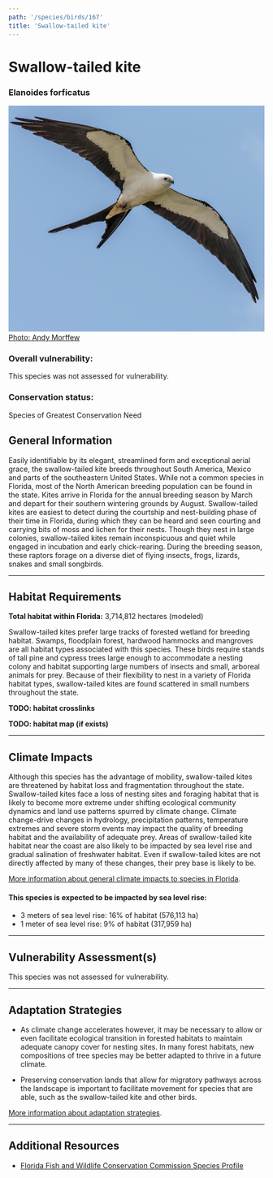 ```yaml
---
path: '/species/birds/167'
title: 'Swallow-tailed kite'
---
```


# Swallow-tailed kite

### Elanoides forficatus

<div id="TopSection">

<div class="header-photo"><img src="167.jpg" alt="Photo for Swallow-tailed kite"/>
<figcaption><a href="https://commons.wikimedia.org/w/index.php?curid=61980332" target="_blank" rel="noopener noreferrer">Photo: Andy Morffew</a></figcaption></div>

<div>

### Overall vulnerability:

This species was not assessed for vulnerability.

### Conservation status:

Species of Greatest Conservation Need

</div>
</div>

## General Information

Easily identifiable by its elegant, streamlined form and exceptional aerial grace, the swallow-tailed kite breeds throughout South America, Mexico and parts of the southeastern United States.  While not a common species in Florida, most of the North American breeding population can be found in the state.  Kites arrive in Florida for the annual breeding season by March and depart for their southern wintering grounds by August.  Swallow-tailed kites are easiest to detect during the courtship and nest-building phase of their time in Florida, during which they can be heard and seen courting and carrying bits of moss and lichen for their nests. Though they nest in large colonies, swallow-tailed kites remain inconspicuous and quiet while engaged in incubation and early chick-rearing.  During the breeding season, these raptors forage on a diverse diet of flying insects, frogs, lizards, snakes and small songbirds.

<hr />

## Habitat Requirements

**Total habitat within Florida:** 3,714,812 hectares (modeled)

Swallow-tailed kites prefer large tracks of forested wetland for breeding habitat.  Swamps, floodplain forest, hardwood hammocks and mangroves are all habitat types associated with this species.  These birds require stands of tall pine and cypress trees large enough to accommodate a nesting colony and habitat supporting large numbers of insects and small, arboreal animals for prey.  Because of their flexibility to nest in a variety of Florida habitat types, swallow-tailed kites are found scattered in small numbers throughout the state.

**TODO: habitat crosslinks**

**TODO: habitat map (if exists)**

<hr />

## Climate Impacts

Although this species has the advantage of mobility, swallow-tailed kites are threatened by habitat loss and fragmentation throughout the state.  Swallow-tailed kites face a loss of nesting sites and foraging habitat that is likely to become more extreme under shifting ecological community dynamics and land use patterns spurred by climate change.  Climate change-drive changes in hydrology, precipitation patterns, temperature extremes and severe storm events may impact the quality of breeding habitat and the availability of adequate prey.  Areas of swallow-tailed kite habitat near the coast are also likely to be impacted by sea level rise and gradual salination of freshwater habitat.  Even if swallow-tailed kites are not directly affected by many of these changes, their prey base is likely to be.

[More information about general climate impacts to species in Florida](/impacts/species).


#### This species is expected to be impacted by sea level rise:

- 3 meters of sea level rise: 16% of habitat (576,113 ha)
- 1 meter of sea level rise: 9% of habitat (317,959 ha)
    

<hr />

## Vulnerability Assessment(s)

This species was not assessed for vulnerability.

<hr />

## Adaptation Strategies

- As climate change accelerates however, it may be necessary to allow or even facilitate ecological transition in forested habitats to maintain adequate canopy cover for nesting sites.  In many forest habitats, new compositions of tree species may be better adapted to thrive in a future climate.

- Preserving conservation lands that allow for migratory pathways across the landscape is important to facilitate movement for species that are able, such as the swallow-tailed kite and other birds.

[More information about adaptation strategies](/strategies).

<hr />


## Additional Resources

- [Florida Fish and Wildlife Conservation Commission Species Profile](https://myfwc.com/wildlifehabitats/profiles/birds/raptors-and-vultures/swallow-tailed-kite/)
